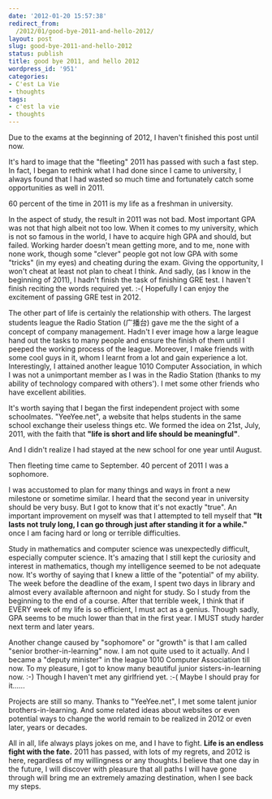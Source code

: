 ```yaml
---
date: '2012-01-20 15:57:38'
redirect_from:
  /2012/01/good-bye-2011-and-hello-2012/
layout: post
slug: good-bye-2011-and-hello-2012
status: publish
title: good bye 2011, and hello 2012
wordpress_id: '951'
categories:
- C'est La Vie
- thoughts
tags:
- c'est la vie
- thoughts
---
```


Due to the exams at the beginning of 2012, I haven't finished this post until now.

It's hard to image that the "fleeting" 2011 has passed with such a fast step. In fact, I began to rethink what I had done since I came to university, I always found that I had wasted so much time and fortunately catch some opportunities as well in 2011.

60 percent of the time in 2011 is my life as a freshman in university.

In the aspect of study, the result in 2011 was not bad. Most important GPA was not that high albeit not too low. When it comes to my university, which is not so famous in the world, I have to acquire high GPA and should, but failed. Working harder doesn't mean getting more, and to me, none with none work, though some "clever" people got not low GPA with some "tricks" (in my eyes) and cheating during the exam. Giving the opportunity, I won't cheat at least not plan to cheat I think. And sadly, (as I know in the beginning of 2011), I hadn't finish the task of finishing GRE test. I haven't finish reciting the words required yet. :-( Hopefully I can enjoy the excitement of passing GRE test in 2012.

The other part of life is certainly the relationship with others. The largest students league the Radio Station (广播台) gave me the the sight of a concept of company management. Hadn't I ever image how a large league hand out the tasks to many people and ensure the finish of them until I peeped the working process of the league. Moreover, I make friends with some cool guys in it, whom I learnt from a lot and gain experience a lot. Interestingly, I attained another league 1010 Computer Association, in which I was not a unimportant member as I was in the Radio Station (thanks to my ability of technology compared with others'). I met some other friends who have excellent abilities.

It's worth saying that I began the first independent project with some schoolmates. "YeeYee.net", a website that helps students in the same school exchange their useless things etc. We formed the idea on 21st, July, 2011, with the faith that **"life is short and life should be meaningful"**. 

And I didn't realize I had stayed at the new school for one year until August.

Then fleeting time came to September. 40 percent of 2011 I was a sophomore.

I was accustomed to plan for many things and ways in front a new milestone or sometime similar. I heard that the second year in university should be very busy. But I got to know that it's not exactly "true". An important improvement on myself was that I attempted to tell myself that **"It lasts not truly long, I can go through just after standing it for a while."** once I am facing hard or long or terrible difficulties.

Study in mathematics and computer science was unexpectedly difficult, especially computer science. It's amazing that I still kept the curiosity and interest in mathematics, though my intelligence seemed to be not adequate now. It's worthy of saying that I knew a little of the "potential" of my ability. The week before the deadline of the exam, I spent two days in library and almost every available afternoon and night for study. So I study from the beginning to the end of a course. After that terrible week, I think that if EVERY week of my life is so efficient, I must act as a genius. Though sadly, GPA seems to be much lower than that in the first year. I MUST study harder next term and later years.

Another change caused by "sophomore" or "growth" is that I am called "senior brother-in-learning" now. I am not quite used to it actually. And I became a "deputy minister" in the league 1010 Computer Association till now. To my pleasure, I got to know many beautiful junior sisters-in-learning now. :-) Though I haven't met any girlfriend yet. :-( Maybe I should pray for it......

Projects are still so many. Thanks to "YeeYee.net", I met some talent junior brothers-in-learning. And some related ideas about websites or even potential ways to change the world remain to be realized in 2012 or even later, years or decades.

All in all, life always plays jokes on me, and I have to fight. **Life is an endless fight with the fate.** 2011 has passed, with lots of my regrets, and 2012 is here, regardless of my willingness or any thoughts.I believe that one day in the future, I will discover with pleasure that all paths I will have gone through will bring me an extremely amazing destination, when I see back my steps.
